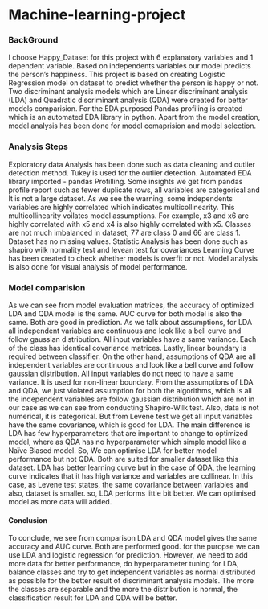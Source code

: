 # Machine-learning-project

### BackGround

I choose Happy_Dataset for this project with 6 explanatory variables and 1 dependent variable. Based on independents variables our model predicts the person’s happiness.
This project is based on creating Logistic Regression model on dataset to predict whether the person is happy or not.
Two discriminant analysis models which are Linear discriminant analysis (LDA) and Quadratic discriminant analysis (QDA) were created for better models comparision.
For the EDA purposed Pandas profiling is created which is an automated EDA library in python.
Apart from the model creation, model analysis has been done for model comaprision and model selection.
 
 
### Analysis Steps

Exploratory data Analysis has been done such as data cleaning and outlier detection method. Tukey is used for the outlier detection.
Automated EDA library imported  - pandas Profilling.
Some insights we get from pandas profile report such as fewer duplicate rows, all variables are categorical and It is not a large dataset.
As we see the warning, some independents variables are highly correlated which indicates multicollinearity. This multicollinearity voilates model assumptions. For example, x3 and x6 are highly correlated with x5 and x4 is also highly correlated with x5. Classes are not much imbalanced in dataset, 77 are class 0 and 66 are class 1.
Dataset has no missing values. 
Statistic Analysis has been done such as shapiro wilk normality test and levean test for covariances
Learning Curve has been created to check whether models is overfit or not.
Model analysis is also done for visual analysis of model performance. 


 ### Model comparision
 
As we can see from model evaluation matrices, the accuracy of optimized LDA and QDA model is the same. AUC curve for both model is also the same. Both are good in prediction. As we talk about assumptions, for LDA all independent variables are continuous and look like a bell curve and follow gaussian distribution. All input variables have a same variance. Each of the class has identical covariance matrices. Lastly, linear boundary is required between classifier.
On the other hand, assumptions of  QDA are all independent variables are continuous and look like a bell curve and follow gaussian distribution. All input variables do not need to have a same variance. It is used for non-linear boundary. From the assumptions of LDA and QDA, we just violated assumption for both the algorithms, which is all the independent variables are follow gaussian distribution which are not in our case as we can see from conducting Shapiro-Wilk test. Also, data is not numerical, it is categorical. But from Levene test we get all input variables have the same covariance, which is good for LDA.
The main difference is LDA has few hyperparameters that are important to change to optimized model, where as QDA has no hyperparameter which simple model like a Naïve Biased model. So, We can optimise LDA for better model performance but not QDA. Both are suited for smaller dataset like this dataset.
LDA has better learning curve but in the case of QDA, the learning curve indicates that it has high variance and variables are collinear.
In this case, as Levene test states, the same covariance between variables and also, dataset is smaller. so, LDA performs little bit better.  We can optimised model as more data will added.

#### Conclusion

To conclude, we see from comparison LDA and QDA model gives the same accuracy and AUC curve. Both are performed good.
for the puropse we can use LDA and logistic regression for prediction.
However, we need to add more data for better performance, do hyperparameter tuning for LDA, balance classes and try to get independent variables as normal distributed as possible for the better result of discriminant analysis models.
The more the classes are separable and the more the distribution is normal, the classification result for LDA and QDA will be better.










